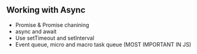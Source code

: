 ## Working with Async																								
-	Promise & Promise chanining																								
-	async and await																								
-	Use setTimeout and setInterval																								
-	Event queue, micro and macro task queue  (MOST IMPORTANT IN JS)